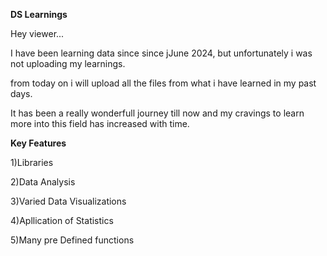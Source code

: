 **DS Learnings**

Hey viewer...

I have been learning data since since jJune 2024, but unfortunately i was not uploading my learnings.

from today on i will upload all the files from what i have learned in my past days.

It has been a really wonderfull journey till now and my cravings to learn more into this field has increased with time. 

**Key Features**

1)Libraries

2)Data Analysis

3)Varied Data Visualizations

4)Apllication of Statistics

5)Many pre Defined functions 
